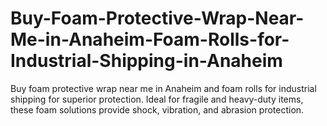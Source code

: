 # Buy-Foam-Protective-Wrap-Near-Me-in-Anaheim-Foam-Rolls-for-Industrial-Shipping-in-Anaheim
Buy foam protective wrap near me in Anaheim and foam rolls for industrial shipping for superior protection. Ideal for fragile and heavy-duty items, these foam solutions provide shock, vibration, and abrasion protection.
